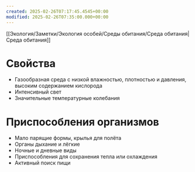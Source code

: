 ```yaml
---
created: 2025-02-26T07:17:45.4545+00:00
modified: 2025-02-26T07:35:00.000+00:00
---
```

[[Экология/Заметки/Экология особей/Среды обитания/Среда обитания|Среда обитания]]

# Свойства
* Газообразная среда с низкой влажностью, плотностью и давления, высоким содержанием кислорода
* Интенсивный свет
* Значительные температурные колебания

# Приспособления организмов
* Мало парящие формы, крылья для полёта
* Органы дыхание и лёгкие
* Ночные и дневные виды
* Приспособления для сохранения тепла или охлаждения
* Активный поиск пищи
